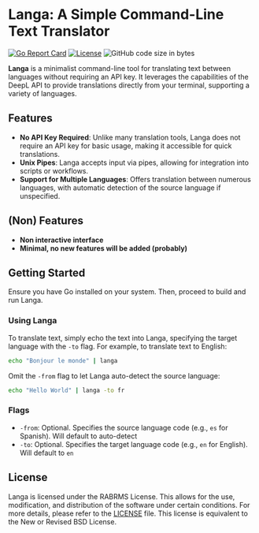 # Langa: A Simple Command-Line Text Translator
[![Go Report Card](https://goreportcard.com/badge/github.com/xplshn/langa)](https://goreportcard.com/report/github.com/xplshn/langa)
[![License](https://img.shields.io/badge/license-%20RABRMS-green)](https://github.com/xplshn/langa/blob/master/LICENSE)
![GitHub code size in bytes](https://img.shields.io/github/languages/code-size/xplshn/langa)

**Langa** is a minimalist command-line tool for translating text between languages without requiring an API key. It leverages the capabilities of the DeepL API to provide translations directly from your terminal, supporting a variety of languages.

## Features
- **No API Key Required**: Unlike many translation tools, Langa does not require an API key for basic usage, making it accessible for quick translations.
- **Unix Pipes**: Langa accepts input via pipes, allowing for integration into scripts or workflows.
- **Support for Multiple Languages**: Offers translation between numerous languages, with automatic detection of the source language if unspecified.

## (Non) Features
- **Non interactive interface**
- **Minimal, no new features will be added (probably)**

## Getting Started
Ensure you have Go installed on your system. Then, proceed to build and run Langa.

### Using Langa
To translate text, simply echo the text into Langa, specifying the target language with the `-to` flag. For example, to translate text to English:
```sh
echo "Bonjour le monde" | langa
```
Omit the `-from` flag to let Langa auto-detect the source language:
```sh
echo "Hello World" | langa -to fr
```

### Flags
- `-from`: Optional. Specifies the source language code (e.g., `es` for Spanish). Will default to auto-detect
- `-to`: Optional. Specifies the target language code (e.g., `en` for English). Will default to `en`

## License
Langa is licensed under the RABRMS License. This allows for the use, modification, and distribution of the software under certain conditions. For more details, please refer to the [LICENSE](LICENSE) file. This license is equivalent to the New or Revised BSD License.
